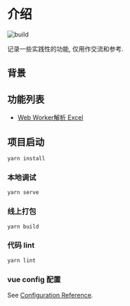 # 介绍
![build](https://api.travis-ci.com/ijs/try-vue.svg?branch=master&status=passed)

记录一些实践性的功能, 仅用作交流和参考.

## 背景

## 功能列表

- [Web Worker解析 Excel](https://ijs.github.io/try-vue/#/excel)

## 项目启动
```
yarn install
```

### 本地调试
```
yarn serve
```

### 线上打包
```
yarn build
```

### 代码 lint
```
yarn lint
```

### vue config 配置
See [Configuration Reference](https://cli.vuejs.org/config/).
